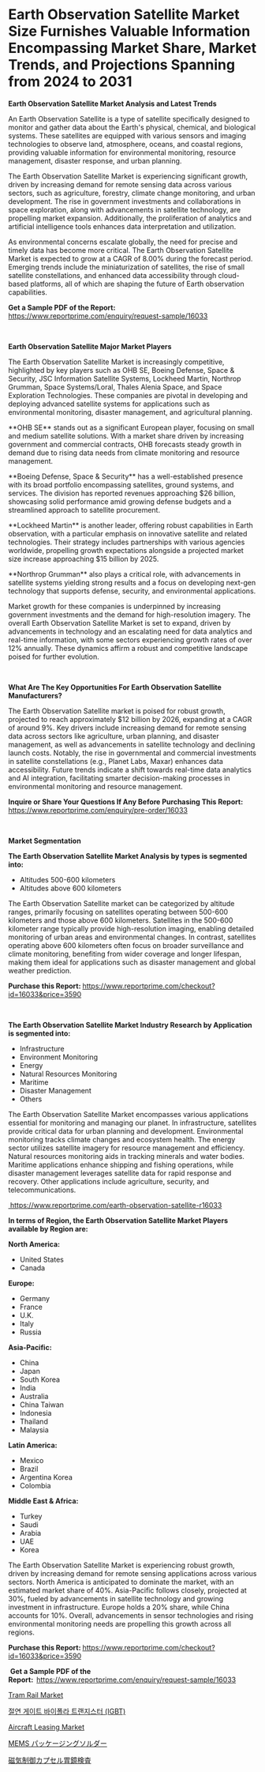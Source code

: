 <p><h1>Earth Observation Satellite Market Size Furnishes Valuable Information Encompassing Market Share, Market Trends, and Projections Spanning from 2024 to 2031</h1></p><p><strong>Earth Observation Satellite Market Analysis and Latest Trends</strong></p>
<p><p>An Earth Observation Satellite is a type of satellite specifically designed to monitor and gather data about the Earth's physical, chemical, and biological systems. These satellites are equipped with various sensors and imaging technologies to observe land, atmosphere, oceans, and coastal regions, providing valuable information for environmental monitoring, resource management, disaster response, and urban planning.</p><p>The Earth Observation Satellite Market is experiencing significant growth, driven by increasing demand for remote sensing data across various sectors, such as agriculture, forestry, climate change monitoring, and urban development. The rise in government investments and collaborations in space exploration, along with advancements in satellite technology, are propelling market expansion. Additionally, the proliferation of analytics and artificial intelligence tools enhances data interpretation and utilization.</p><p>As environmental concerns escalate globally, the need for precise and timely data has become more critical. The Earth Observation Satellite Market is expected to grow at a CAGR of 8.00% during the forecast period. Emerging trends include the miniaturization of satellites, the rise of small satellite constellations, and enhanced data accessibility through cloud-based platforms, all of which are shaping the future of Earth observation capabilities.</p></p>
<p><strong>Get a Sample PDF of the Report:&nbsp;</strong> <a href="https://www.reportprime.com/enquiry/request-sample/16033">https://www.reportprime.com/enquiry/request-sample/16033</a></p>
<p>&nbsp;</p>
<p><strong>Earth Observation Satellite Major Market Players</strong></p>
<p><p>The Earth Observation Satellite Market is increasingly competitive, highlighted by key players such as OHB SE, Boeing Defense, Space & Security, JSC Information Satellite Systems, Lockheed Martin, Northrop Grumman, Space Systems/Loral, Thales Alenia Space, and Space Exploration Technologies. These companies are pivotal in developing and deploying advanced satellite systems for applications such as environmental monitoring, disaster management, and agricultural planning.</p><p>**OHB SE** stands out as a significant European player, focusing on small and medium satellite solutions. With a market share driven by increasing government and commercial contracts, OHB forecasts steady growth in demand due to rising data needs from climate monitoring and resource management.</p><p>**Boeing Defense, Space & Security** has a well-established presence with its broad portfolio encompassing satellites, ground systems, and services. The division has reported revenues approaching $26 billion, showcasing solid performance amid growing defense budgets and a streamlined approach to satellite procurement.</p><p>**Lockheed Martin** is another leader, offering robust capabilities in Earth observation, with a particular emphasis on innovative satellite and related technologies. Their strategy includes partnerships with various agencies worldwide, propelling growth expectations alongside a projected market size increase approaching $15 billion by 2025.</p><p>**Northrop Grumman** also plays a critical role, with advancements in satellite systems yielding strong results and a focus on developing next-gen technology that supports defense, security, and environmental applications.</p><p>Market growth for these companies is underpinned by increasing government investments and the demand for high-resolution imagery. The overall Earth Observation Satellite Market is set to expand, driven by advancements in technology and an escalating need for data analytics and real-time information, with some sectors experiencing growth rates of over 12% annually. These dynamics affirm a robust and competitive landscape poised for further evolution.</p></p>
<p>&nbsp;</p>
<p><strong>What Are The Key Opportunities For Earth Observation Satellite Manufacturers?</strong></p>
<p><p>The Earth Observation Satellite market is poised for robust growth, projected to reach approximately $12 billion by 2026, expanding at a CAGR of around 9%. Key drivers include increasing demand for remote sensing data across sectors like agriculture, urban planning, and disaster management, as well as advancements in satellite technology and declining launch costs. Notably, the rise in governmental and commercial investments in satellite constellations (e.g., Planet Labs, Maxar) enhances data accessibility. Future trends indicate a shift towards real-time data analytics and AI integration, facilitating smarter decision-making processes in environmental monitoring and resource management.</p></p>
<p><strong>Inquire or Share Your Questions If Any Before Purchasing This Report:</strong> <a href="https://www.reportprime.com/enquiry/pre-order/16033">https://www.reportprime.com/enquiry/pre-order/16033</a></p>
<p>&nbsp;</p>
<p><strong>Market Segmentation</strong></p>
<p><strong>The Earth Observation Satellite Market Analysis by types is segmented into:</strong></p>
<p><ul><li>Altitudes 500-600 kilometers</li><li>Altitudes above 600 kilometers</li></ul></p>
<p><p>The Earth Observation Satellite market can be categorized by altitude ranges, primarily focusing on satellites operating between 500-600 kilometers and those above 600 kilometers. Satellites in the 500-600 kilometer range typically provide high-resolution imaging, enabling detailed monitoring of urban areas and environmental changes. In contrast, satellites operating above 600 kilometers often focus on broader surveillance and climate monitoring, benefiting from wider coverage and longer lifespan, making them ideal for applications such as disaster management and global weather prediction.</p></p>
<p><strong>Purchase this Report:&nbsp;</strong><a href="https://www.reportprime.com/checkout?id=16033&price=3590">https://www.reportprime.com/checkout?id=16033&price=3590</a></p>
<p>&nbsp;</p>
<p><strong>The Earth Observation Satellite Market Industry Research by Application is segmented into:</strong></p>
<p><ul><li>Infrastructure</li><li>Environment Monitoring</li><li>Energy</li><li>Natural Resources Monitoring</li><li>Maritime</li><li>Disaster Management</li><li>Others</li></ul></p>
<p><p>The Earth Observation Satellite Market encompasses various applications essential for monitoring and managing our planet. In infrastructure, satellites provide critical data for urban planning and development. Environmental monitoring tracks climate changes and ecosystem health. The energy sector utilizes satellite imagery for resource management and efficiency. Natural resources monitoring aids in tracking minerals and water bodies. Maritime applications enhance shipping and fishing operations, while disaster management leverages satellite data for rapid response and recovery. Other applications include agriculture, security, and telecommunications.</p></p>
<p><a href="https://www.reportprime.com/earth-observation-satellite-r16033">&nbsp;https://www.reportprime.com/earth-observation-satellite-r16033</a></p>
<p><strong>In terms of Region, the Earth Observation Satellite Market Players available by Region are:</strong></p>
<p>
    <p> <strong> North America: </strong>
        <ul>
            <li>United States</li>
            <li>Canada</li>
        </ul>
        </p> 
    <p> <strong> Europe: </strong>
        <ul>
            <li>Germany</li>
            <li>France</li>
            <li>U.K.</li>
            <li>Italy</li>
            <li>Russia</li>
        </ul>
        </p> 
    <p> <strong> Asia-Pacific: </strong>
        <ul>
            <li>China</li>
            <li>Japan</li>
            <li>South Korea</li>
            <li>India</li>
            <li>Australia</li>
            <li>China Taiwan</li>
            <li>Indonesia</li>
            <li>Thailand</li>
            <li>Malaysia</li>
        </ul>
        </p> 
    <p> <strong> Latin America: </strong>
        <ul>
            <li>Mexico</li>
            <li>Brazil</li>
            <li>Argentina Korea</li>
            <li>Colombia</li>
        </ul>
        </p> 
    <p> <strong> Middle East & Africa: </strong>
        <ul>
            <li>Turkey</li>
            <li>Saudi</li>
            <li>Arabia</li>
            <li>UAE</li>
            <li>Korea</li>
        </ul>
    </p>
    </p>
<p><p>The Earth Observation Satellite Market is experiencing robust growth, driven by increasing demand for remote sensing applications across various sectors. North America is anticipated to dominate the market, with an estimated market share of 40%. Asia-Pacific follows closely, projected at 30%, fueled by advancements in satellite technology and growing investment in infrastructure. Europe holds a 20% share, while China accounts for 10%. Overall, advancements in sensor technologies and rising environmental monitoring needs are propelling this growth across all regions.</p></p>
<p><strong>Purchase this Report: </strong><a href="https://www.reportprime.com/checkout?id=16033&price=3590">https://www.reportprime.com/checkout?id=16033&price=3590</a></p>
<p>&nbsp;<strong>Get a Sample PDF of the Report:&nbsp;&nbsp;</strong><a href="https://www.reportprime.com/enquiry/request-sample/16033">https://www.reportprime.com/enquiry/request-sample/16033</a></p>
<p><strong></strong></p>
<p><p><a href="https://issuu.com/reportprime-2/docs/tram-rail-market-size-2030.pptx_a4d29cf687d93b">Tram Rail Market</a></p><p><a href="https://medium.com/@derrickmafrks96745/insulated-gate-bipolar-transistor-igbt-market-%EC%9D%98-%EA%B8%80%EB%A1%9C%EB%B2%8C-%EC%8B%9C%EC%9E%A5-%EA%B0%9C%EC%9A%94%EB%8A%94-%EC%A0%84-%EC%84%B8%EA%B3%84-%EB%B0%8F-%EC%A3%BC%EC%9A%94-%EC%8B%9C%EC%9E%A5%EC%9D%98-%EC%82%B0%EC%97%85%EC%97%90-%EC%98%81%ED%96%A5%EC%9D%84-%EB%AF%B8%EC%B9%98%EB%8A%94-%EC%A3%BC%EC%9A%94-%ED%8A%B8%EB%A0%8C%EB%93%9C%EC%97%90-%EB%8C%80%ED%95%9C-6a67189dca2d">절연 게이트 바이폴라 트랜지스터 (IGBT)</a></p><p><a href="https://github.com/CliffMedina6/Market-Research-Report-List-6/blob/main/aircraft-leasing-market.md">Aircraft Leasing Market</a></p><p><a href="https://medium.com/@ryanmarc1930/%E3%82%B0%E3%83%AD%E3%83%BC%E3%83%90%E3%83%ABmems%E3%83%91%E3%83%83%E3%82%B1%E3%83%BC%E3%82%B8%E3%83%B3%E3%82%B0%E3%81%AF%E3%82%93%E3%81%A0%E5%B8%82%E5%A0%B4%E3%81%AE%E3%83%88%E3%83%AC%E3%83%B3%E3%83%89-2024%E5%B9%B4%E3%81%8B%E3%82%892031%E5%B9%B4%E3%81%BE%E3%81%A7%E3%81%AE%E6%88%90%E9%95%B7%E6%A9%9F%E4%BC%9A%E3%81%A8%E8%AA%B2%E9%A1%8C%E3%81%AB%E9%96%A2%E3%81%99%E3%82%8B%E6%B4%9E%E5%AF%9F-52f33e15b430">MEMS パッケージングソルダー</a></p><p><a href="https://medium.com/@ryanmarc1930/magnetically-controlled-capsule-gastroscopy-093d317f3518">磁気制御カプセル胃鏡検査</a></p></p>